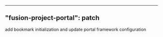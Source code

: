 
---
"fusion-project-portal": patch
--- 
add bookmark initialization and update portal framework configuration
